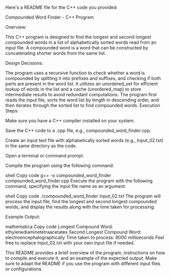 Here's a README file for the C++ code you provided:

Compounded Word Finder - C++ Program

Overview:

This C++ program is designed to find the longest and second longest compounded words in a list of alphabetically sorted words read from an input file. A compounded word is a word that can be constructed by concatenating shorter words from the same list.

Design Decisions:

The program uses a recursive function to check whether a word is compounded by splitting it into prefixes and suffixes, and checking if both parts are present in the word list.
It utilizes an unordered_set for efficient lookup of words in the list and a cache (unordered_map) to store intermediate results to avoid redundant computations.
The program first reads the input file, sorts the word list by length in descending order, and then iterates through the sorted list to find compounded words.
Execution Steps:

Make sure you have a C++ compiler installed on your system.

Save the C++ code to a .cpp file, e.g., compounded_word_finder.cpp.

Create an input text file with alphabetically sorted words (e.g., Input_02.txt) in the same directory as the code.

Open a terminal or command prompt.

Compile the program using the following command:

shell
Copy code
g++ -o compounded_word_finder compounded_word_finder.cpp
Execute the program with the following command, specifying the input file name as an argument:

shell
Copy code
./compounded_word_finder Input_02.txt
The program will process the input file, find the longest and second longest compounded words, and display the results along with the time taken for processing.

Example Output:

mathematica
Copy code
Longest Compound Word: ethylenediaminetetraacetates
Second Longest Compound Word: electroencephalographically
Time taken to process: 8000 milliseconds
Feel free to replace Input_02.txt with your own input file if needed.

This README provides a brief overview of the program, instructions on how to compile and execute it, and an example of the expected output. Make sure to adapt the README if you use the program with different input files or configurations.
